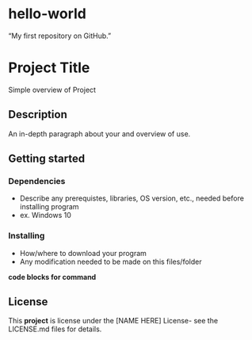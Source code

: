 # hello-world
“My first repository on GitHub.”
# Project Title
Simple overview of Project

## Description

An in-depth paragraph about your and overview of use.
## Getting started
### Dependencies
* Describe any prerequistes, libraries, OS version, etc., needed before installing program 
* ex. Windows 10

### Installing
* How/where to download your program
* Any modification needed to be made on this files/folder

__code blocks for command__

## License
This __project__ is license under the [NAME HERE] License- see the LICENSE.md files for details.
